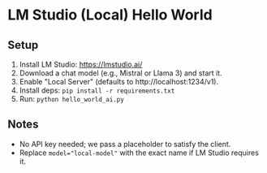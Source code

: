 # LM Studio (Local) Hello World
## Setup
1) Install LM Studio: https://lmstudio.ai/
2) Download a chat model (e.g., Mistral or Llama 3) and start it.
3) Enable "Local Server" (defaults to http://localhost:1234/v1).
4) Install deps: `pip install -r requirements.txt`
5) Run: `python hello_world_ai.py`
## Notes
- No API key needed; we pass a placeholder to satisfy the client.
- Replace `model="local-model"` with the exact name if LM Studio requires it.
